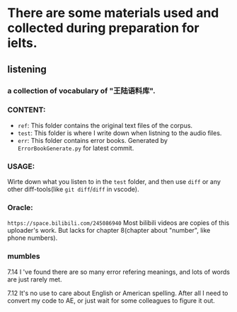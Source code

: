 # There are some materials used and collected during preparation for ielts.
## listening
### a collection of vocabulary of "王陆语料库".

### CONTENT:
- `ref`: This folder contains the original text files of the corpus.
- `test`: This folder is where I write down when listning to the audio files.
- `err`: This folder contains error books. Generated by `ErrorBookGenerate.py` for latest commit. 
  
### USAGE:
Wirte down what you listen to in the `test` folder, and then use `diff` or any other diff-tools(like `git diff`/`diff` in vscode).

### Oracle:
`https://space.bilibili.com/245086940` Most bilibili videos are copies of this uploader's work. But lacks for chapter 8(chapter about "number", like phone numbers).

### mumbles
7.14 I 've found there are so many error refering meanings, and lots of words are just rarely met.

7.12 It's no use to care about English or American spelling. After all I need to convert my code to AE, or just wait for some colleagues to figure it out. 
